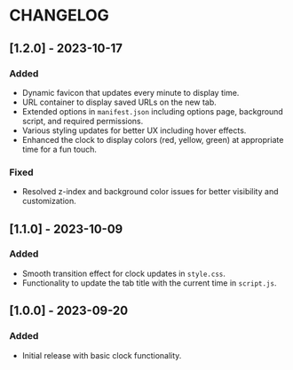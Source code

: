 # CHANGELOG

## [1.2.0] - 2023-10-17

### Added
- Dynamic favicon that updates every minute to display time.
- URL container to display saved URLs on the new tab.
- Extended options in `manifest.json` including options page, background script, and required permissions.
- Various styling updates for better UX including hover effects.
- Enhanced the clock to display colors (red, yellow, green) at appropriate time for a fun touch.

### Fixed
- Resolved z-index and background color issues for better visibility and customization.

## [1.1.0] - 2023-10-09

### Added

- Smooth transition effect for clock updates in `style.css`.
- Functionality to update the tab title with the current time in `script.js`.

## [1.0.0] - 2023-09-20

### Added

- Initial release with basic clock functionality.
